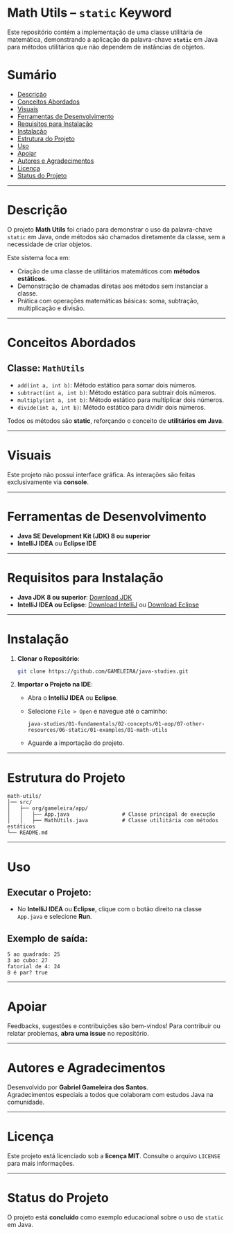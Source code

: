 
# Math Utils – `static` Keyword

Este repositório contém a implementação de uma classe utilitária de matemática, demonstrando a aplicação da palavra-chave **`static`** em Java para métodos utilitários que não dependem de instâncias de objetos.

# Sumário
- [Descrição](#descrição)
- [Conceitos Abordados](#conceitos-abordados)
- [Visuais](#visuais)
- [Ferramentas de Desenvolvimento](#ferramentas-de-desenvolvimento)
- [Requisitos para Instalação](#requisitos-para-instalação)
- [Instalação](#instalação)
- [Estrutura do Projeto](#estrutura-do-projeto)
- [Uso](#uso)
- [Apoiar](#apoiar)
- [Autores e Agradecimentos](#autores-e-agradecimentos)
- [Licença](#licença)
- [Status do Projeto](#status-do-projeto)

---

# Descrição

O projeto **Math Utils** foi criado para demonstrar o uso da palavra-chave `static` em Java, onde métodos são chamados diretamente da classe, sem a necessidade de criar objetos.

Este sistema foca em:

- Criação de uma classe de utilitários matemáticos com **métodos estáticos**.
- Demonstração de chamadas diretas aos métodos sem instanciar a classe.
- Prática com operações matemáticas básicas: soma, subtração, multiplicação e divisão.

---

# Conceitos Abordados

## Classe: `MathUtils`

- `add(int a, int b)`: Método estático para somar dois números.
- `subtract(int a, int b)`: Método estático para subtrair dois números.
- `multiply(int a, int b)`: Método estático para multiplicar dois números.
- `divide(int a, int b)`: Método estático para dividir dois números.

Todos os métodos são **static**, reforçando o conceito de **utilitários em Java**.

---

# Visuais

Este projeto não possui interface gráfica. As interações são feitas exclusivamente via **console**.

---

# Ferramentas de Desenvolvimento

- **Java SE Development Kit (JDK) 8 ou superior**
- **IntelliJ IDEA** ou **Eclipse IDE**

---

# Requisitos para Instalação

- **Java JDK 8 ou superior**: [Download JDK](https://www.oracle.com/java/technologies/javase-downloads.html)
- **IntelliJ IDEA ou Eclipse**: [Download IntelliJ](https://www.jetbrains.com/idea/download/) ou [Download Eclipse](https://www.eclipse.org/downloads/)

---

# Instalação

1. **Clonar o Repositório**:
   ```bash
   git clone https://github.com/GAMELEIRA/java-studies.git
   ```

2. **Importar o Projeto na IDE**:

   - Abra o **IntelliJ IDEA** ou **Eclipse**.
   - Selecione `File > Open` e navegue até o caminho:

     ```
     java-studies/01-fundamentals/02-concepts/01-oop/07-other-resources/06-static/01-examples/01-math-utils
     ```

   - Aguarde a importação do projeto.

---

# Estrutura do Projeto

```
math-utils/
│── src/
│   ├── org/gameleira/app/
│   │   ├── App.java                 # Classe principal de execução
│   │   ├── MathUtils.java           # Classe utilitária com métodos estáticos
└── README.md
```

---

# Uso

## Executar o Projeto:
- No **IntelliJ IDEA** ou **Eclipse**, clique com o botão direito na classe `App.java` e selecione **Run**.

## Exemplo de saída:
```
5 ao quadrado: 25
3 ao cubo: 27
fatorial de 4: 24
8 é par? true
```

---

# Apoiar

Feedbacks, sugestões e contribuições são bem-vindos! Para contribuir ou relatar problemas, **abra uma issue** no repositório.

---

# Autores e Agradecimentos

Desenvolvido por **Gabriel Gameleira dos Santos**.  
Agradecimentos especiais a todos que colaboram com estudos Java na comunidade.

---

# Licença

Este projeto está licenciado sob a **licença MIT**. Consulte o arquivo `LICENSE` para mais informações.

---

# Status do Projeto

O projeto está **concluído** como exemplo educacional sobre o uso de `static` em Java.
